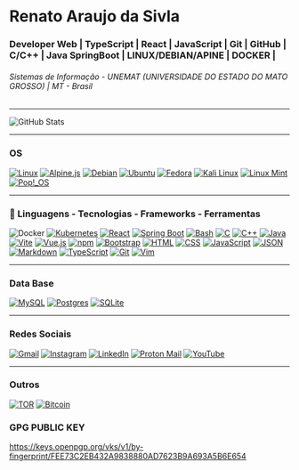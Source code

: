 # Renato Araujo da Sivla

### Developer Web | TypeScript | React | JavaScript | Git | GitHub | C/C++ | Java SpringBoot | LINUX/DEBIAN/APINE | DOCKER |

###### Sistemas de Informação - UNEMAT (UNIVERSIDADE DO ESTADO DO MATO GROSSO) | MT - Brasil

---

![GitHub Stats](https://github-readme-stats.vercel.app/api?username=coldrenatinho&theme=radical)

---

### OS

[![Linux](https://img.shields.io/badge/Linux-FCC624?logo=linux&logoColor=black)](#)
[![Alpine.js](https://img.shields.io/badge/Alpine.js-8BC0D0?logo=alpinedotjs&logoColor=fff)](#)
[![Debian](https://img.shields.io/badge/Debian-A81D33?logo=debian&logoColor=fff)](#)
[![Ubuntu](https://img.shields.io/badge/Ubuntu-E95420?logo=ubuntu&logoColor=white)](#)
[![Fedora](https://img.shields.io/badge/Fedora-51A2DA?logo=fedora&logoColor=fff)](#)
[![Kali Linux](https://img.shields.io/badge/Kali%20Linux-557C94?logo=kalilinux&logoColor=fff)](#)
[![Linux Mint](https://img.shields.io/badge/Linux%20Mint-87CF3E?logo=linuxmint&logoColor=fff)](#)
[![Pop!_OS](https://img.shields.io/badge/Pop!__OS-48B9C7?logo=popos&logoColor=fff)](#)

---

### 🚀 Linguagens - Tecnologias - Frameworks - Ferramentas

![Docker](https://img.shields.io/badge/Docker-2496ED?logo=docker&logoColor=fff)
[![Kubernetes](https://img.shields.io/badge/Kubernetes-326CE5?logo=kubernetes&logoColor=fff)](#)
[![React](https://img.shields.io/badge/React-%2320232a.svg?logo=react&logoColor=%2361DAFB)](#)
[![Spring Boot](https://img.shields.io/badge/Spring%20Boot-6DB33F?logo=springboot&logoColor=fff)](#)
[![Bash](https://img.shields.io/badge/Bash-4EAA25?logo=gnubash&logoColor=fff)](#)
[![C](https://img.shields.io/badge/C-00599C?logo=c&logoColor=white)](#)
[![C++](https://img.shields.io/badge/C++-%2300599C.svg?logo=c%2B%2B&logoColor=white)](#)
[![Java](https://img.shields.io/badge/Java-%23ED8B00.svg?logo=openjdk&logoColor=white)](#)
[![Vite](https://img.shields.io/badge/Vite-646CFF?logo=vite&logoColor=fff)](#)
[![Vue.js](https://img.shields.io/badge/Vue.js-4FC08D?logo=vuedotjs&logoColor=fff)](#)
[![npm](https://img.shields.io/badge/npm-CB3837?logo=npm&logoColor=fff)](#)
[![Bootstrap](https://img.shields.io/badge/Bootstrap-7952B3?logo=bootstrap&logoColor=fff)](#)
[![HTML](https://img.shields.io/badge/HTML-%23E34F26.svg?logo=html5&logoColor=white)](#)
[![CSS](https://img.shields.io/badge/CSS-1572B6?logo=css3&logoColor=fff)](#)
[![JavaScript](https://img.shields.io/badge/JavaScript-F7DF1E?logo=javascript&logoColor=000)](#)
[![JSON](https://img.shields.io/badge/JSON-000?logo=json&logoColor=fff)](#)
[![Markdown](https://img.shields.io/badge/Markdown-%23000000.svg?logo=markdown&logoColor=white)](#)
[![TypeScript](https://img.shields.io/badge/TypeScript-3178C6?logo=typescript&logoColor=fff)](#)
[![Git](https://img.shields.io/badge/Git-F05032?logo=git&logoColor=fff)](#)
[![Vim](https://img.shields.io/badge/Vim-%2311AB00.svg?logo=vim&logoColor=white)](#)

---

### Data Base

[![MySQL](https://img.shields.io/badge/MySQL-4479A1?logo=mysql&logoColor=fff)](#)
[![Postgres](https://img.shields.io/badge/Postgres-%23316192.svg?logo=postgresql&logoColor=white)](#)
[![SQLite](https://img.shields.io/badge/SQLite-%2307405e.svg?logo=sqlite&logoColor=white)](#)

---

### Redes Sociais

[![Gmail](https://img.shields.io/badge/Gmail-D14836?logo=gmail&logoColor=white)](araujorenato045@gmail.com)
[![Instagram](https://img.shields.io/badge/Instagram-%23E4405F.svg?logo=Instagram&logoColor=white)](https://www.instagram.com/renato.ssh/)
[![LinkedIn](https://img.shields.io/badge/Linkedin-%230077B5.svg?logo=linkedin&logoColor=white)](#)
[![Proton Mail](https://img.shields.io/badge/Proton%20Mail-6D4AFF?logo=protonmail&logoColor=fff)](sendrenatosilva@protonmail.com)
[![YouTube](https://img.shields.io/badge/YouTube-%23FF0000.svg?logo=YouTube&logoColor=white)](https://www.youtube.com/@coldrenatinho)

---

### Outros

[![TOR](https://img.shields.io/badge/tor-%237E4798.svg?style=for-the-badge&logo=tor-project&logoColor=white)](#)
[![Bitcoin](https://img.shields.io/badge/Bitcoin-FF9900?logo=bitcoin&logoColor=white)](bc1qyp6frfv0jurc566sghk8t0ee73uzra4trmmp2m)

<!-- https://github.com/inttter/md-badges?tab=readme-ov-file#%EF%B8%8F-frameworks -->


### GPG PUBLIC KEY
https://keys.openpgp.org/vks/v1/by-fingerprint/FEE73C2EB432A9838880AD7623B9A693A5B6E654


